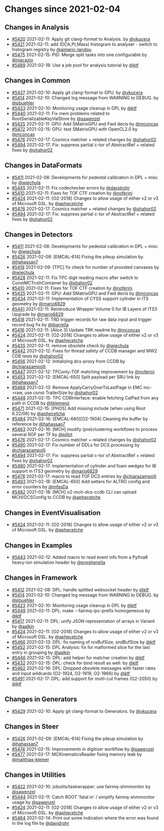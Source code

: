 # Changes since 2021-02-04

## Changes in Analysis

- [#5420](https://github.com/AliceO2Group/AliceO2/pull/5420) 2021-02-11: Apply git clang-format to Analysis. by [@vkucera](https://github.com/vkucera)
- [#5421](https://github.com/AliceO2Group/AliceO2/pull/5421) 2021-02-11: add (DCA,Pt,Mass) histogram to analyser - switch to histogram registry by [@aimeric-landou](https://github.com/aimeric-landou)
- [#5475](https://github.com/AliceO2Group/AliceO2/pull/5475) 2021-02-15: PID: Merge split tasks into one configurable by [@njacazio](https://github.com/njacazio)
- [#5489](https://github.com/AliceO2Group/AliceO2/pull/5489) 2021-02-18: Use a job pool for analysis tutorial by [@ktf](https://github.com/ktf)
## Changes in Common

- [#5427](https://github.com/AliceO2Group/AliceO2/pull/5427) 2021-02-10: Apply git clang-format to GPU. by [@vkucera](https://github.com/vkucera)
- [#5414](https://github.com/AliceO2Group/AliceO2/pull/5414) 2021-02-10: Changed log message from WARNING to DEBUG. by [@pbuehler](https://github.com/pbuehler)
- [#5423](https://github.com/AliceO2Group/AliceO2/pull/5423) 2021-02-10: Monitoring usage cleanup in DPL by [@ktf](https://github.com/ktf)
- [#5440](https://github.com/AliceO2Group/AliceO2/pull/5440) 2021-02-11: Fix mem problems related to RootSerializableKeyValStore by [@sawenzel](https://github.com/sawenzel)
- [#5425](https://github.com/AliceO2Group/AliceO2/pull/5425) 2021-02-11: GPU: Add SMatrixGPU and Fwd decls by [@mconcas](https://github.com/mconcas)
- [#5472](https://github.com/AliceO2Group/AliceO2/pull/5472) 2021-02-15: GPU: test SMatrixGPU with OpenCL2.0 by [@mconcas](https://github.com/mconcas)
- [#5476](https://github.com/AliceO2Group/AliceO2/pull/5476) 2021-02-17: Cosmics matcher + related changes by [@shahor02](https://github.com/shahor02)
- [#5494](https://github.com/AliceO2Group/AliceO2/pull/5494) 2021-02-17: Fix: suppress partial c-tor of AbstractRef + related fixes by [@shahor02](https://github.com/shahor02)
## Changes in DataFormats

- [#5411](https://github.com/AliceO2Group/AliceO2/pull/5411) 2021-02-08: Developments for pedestal calibration in DPL + misc by [@wiechula](https://github.com/wiechula)
- [#5445](https://github.com/AliceO2Group/AliceO2/pull/5445) 2021-02-11: Fix codechecker errors by [@davidrohr](https://github.com/davidrohr)
- [#5410](https://github.com/AliceO2Group/AliceO2/pull/5410) 2021-02-11: Fixes for TOF CTF creation by [@noferini](https://github.com/noferini)
- [#5424](https://github.com/AliceO2Group/AliceO2/pull/5424) 2021-02-11: [O2-2018] Changes to allow usage of either v2 or v3 of Microsoft GSL. by [@aphecetche](https://github.com/aphecetche)
- [#5476](https://github.com/AliceO2Group/AliceO2/pull/5476) 2021-02-17: Cosmics matcher + related changes by [@shahor02](https://github.com/shahor02)
- [#5494](https://github.com/AliceO2Group/AliceO2/pull/5494) 2021-02-17: Fix: suppress partial c-tor of AbstractRef + related fixes by [@shahor02](https://github.com/shahor02)
## Changes in Detectors

- [#5411](https://github.com/AliceO2Group/AliceO2/pull/5411) 2021-02-08: Developments for pedestal calibration in DPL + misc by [@wiechula](https://github.com/wiechula)
- [#5426](https://github.com/AliceO2Group/AliceO2/pull/5426) 2021-02-09: [EMCAL-614] Fixing the pileup simulation by [@hahassan7](https://github.com/hahassan7)
- [#5419](https://github.com/AliceO2Group/AliceO2/pull/5419) 2021-02-09: [TPC] fix check for number of provided canvases by [@wiechula](https://github.com/wiechula)
- [#5428](https://github.com/AliceO2Group/AliceO2/pull/5428) 2021-02-11: Fix TPC digit reading macro after switch to ConstMCTruthContainer by [@shahor02](https://github.com/shahor02)
- [#5410](https://github.com/AliceO2Group/AliceO2/pull/5410) 2021-02-11: Fixes for TOF CTF creation by [@noferini](https://github.com/noferini)
- [#5425](https://github.com/AliceO2Group/AliceO2/pull/5425) 2021-02-11: GPU: Add SMatrixGPU and Fwd decls by [@mconcas](https://github.com/mconcas)
- [#5434](https://github.com/AliceO2Group/AliceO2/pull/5434) 2021-02-11: Implementation of CYSS support cylinder in ITS geometry by [@mario6829](https://github.com/mario6829)
- [#5441](https://github.com/AliceO2Group/AliceO2/pull/5441) 2021-02-11: Reintroduce Wrapper Volume 0 for IB Layers of ITS3 Upgrade by [@mario6829](https://github.com/mario6829)
- [#5418](https://github.com/AliceO2Group/AliceO2/pull/5418) 2021-02-11: TRD trigger records for raw data input and trigger record bug fix by [@jbarrella](https://github.com/jbarrella)
- [#5416](https://github.com/AliceO2Group/AliceO2/pull/5416) 2021-02-11: [Alice 3] Update TRK readme by [@mconcas](https://github.com/mconcas)
- [#5424](https://github.com/AliceO2Group/AliceO2/pull/5424) 2021-02-11: [O2-2018] Changes to allow usage of either v2 or v3 of Microsoft GSL. by [@aphecetche](https://github.com/aphecetche)
- [#5435](https://github.com/AliceO2Group/AliceO2/pull/5435) 2021-02-11: remove obsolete check by [@wiechula](https://github.com/wiechula)
- [#5442](https://github.com/AliceO2Group/AliceO2/pull/5442) 2021-02-12: Fixes for thread safety of CCDB manager and MW2 CDB tests by [@shahor02](https://github.com/shahor02)
- [#5456](https://github.com/AliceO2Group/AliceO2/pull/5456) 2021-02-12: Initializing dcs-proxy from CCDB by [@chiarazampolli](https://github.com/chiarazampolli)
- [#5447](https://github.com/AliceO2Group/AliceO2/pull/5447) 2021-02-12: TPConly-TOF matching improvement by [@noferini](https://github.com/noferini)
- [#5453](https://github.com/AliceO2Group/AliceO2/pull/5453) 2021-02-12: [EMCAL-650] Split payload per SRU link by [@hahassan7](https://github.com/hahassan7)
- [#5468](https://github.com/AliceO2Group/AliceO2/pull/5468) 2021-02-13: Remove ApplyCarryOverToLastPage in EMC mc->raw, use const TrailerSize by [@shahor02](https://github.com/shahor02)
- [#5448](https://github.com/AliceO2Group/AliceO2/pull/5448) 2021-02-15: TPC CDBInterface: enable fetching CalPad from any path in CCDB by [@tklemenz](https://github.com/tklemenz)
- [#5471](https://github.com/AliceO2Group/AliceO2/pull/5471) 2021-02-15: [PHOS] Add missing include (when using Root 6.22/06) by [@aphecetche](https://github.com/aphecetche)
- [#5484](https://github.com/AliceO2Group/AliceO2/pull/5484) 2021-02-16: [EMCAL-680][O2-1904] Cleaning the buffer by reference by [@hahassan7](https://github.com/hahassan7)
- [#5463](https://github.com/AliceO2Group/AliceO2/pull/5463) 2021-02-16: [MCH] modify (pre)clustering workflows to process several ROF per TF by [@pillot](https://github.com/pillot)
- [#5476](https://github.com/AliceO2Group/AliceO2/pull/5476) 2021-02-17: Cosmics matcher + related changes by [@shahor02](https://github.com/shahor02)
- [#5490](https://github.com/AliceO2Group/AliceO2/pull/5490) 2021-02-17: Fix number of DDLs for DCS processing by [@chiarazampolli](https://github.com/chiarazampolli)
- [#5494](https://github.com/AliceO2Group/AliceO2/pull/5494) 2021-02-17: Fix: suppress partial c-tor of AbstractRef + related fixes by [@shahor02](https://github.com/shahor02)
- [#5480](https://github.com/AliceO2Group/AliceO2/pull/5480) 2021-02-17: Implementation of cylinder and foam wedges for IB support in ITS3 geometry by [@mario6829](https://github.com/mario6829)
- [#5478](https://github.com/AliceO2Group/AliceO2/pull/5478) 2021-02-17: macro to read TOF DCS entries by [@chiarazampolli](https://github.com/chiarazampolli)
- [#5493](https://github.com/AliceO2Group/AliceO2/pull/5493) 2021-02-18: [EMCAL-650] Add setters for ALTRO config and error counters by [@mfasDa](https://github.com/mfasDa)
- [#5482](https://github.com/AliceO2Group/AliceO2/pull/5482) 2021-02-18: [MCH] o2-mch-dcs-ccdb CLI can upload MCH/DCSConfig to CCDB by [@aphecetche](https://github.com/aphecetche)
## Changes in EventVisualisation

- [#5424](https://github.com/AliceO2Group/AliceO2/pull/5424) 2021-02-11: [O2-2018] Changes to allow usage of either v2 or v3 of Microsoft GSL. by [@aphecetche](https://github.com/aphecetche)
## Changes in Examples

- [#5443](https://github.com/AliceO2Group/AliceO2/pull/5443) 2021-02-12: Added macro to read event info from a Pythia8 heavy-ion simulation header by [@preghenella](https://github.com/preghenella)
## Changes in Framework

- [#5412](https://github.com/AliceO2Group/AliceO2/pull/5412) 2021-02-08: DPL: handle splitted websocket header by [@ktf](https://github.com/ktf)
- [#5414](https://github.com/AliceO2Group/AliceO2/pull/5414) 2021-02-10: Changed log message from WARNING to DEBUG. by [@pbuehler](https://github.com/pbuehler)
- [#5423](https://github.com/AliceO2Group/AliceO2/pull/5423) 2021-02-10: Monitoring usage cleanup in DPL by [@ktf](https://github.com/ktf)
- [#5449](https://github.com/AliceO2Group/AliceO2/pull/5449) 2021-02-11: DPL: make --fairmq-ipc-prefix homogeneous by [@ktf](https://github.com/ktf)
- [#5417](https://github.com/AliceO2Group/AliceO2/pull/5417) 2021-02-11: DPL: unify JSON representation of arrays in Variant by [@aalkin](https://github.com/aalkin)
- [#5424](https://github.com/AliceO2Group/AliceO2/pull/5424) 2021-02-11: [O2-2018] Changes to allow usage of either v2 or v3 of Microsoft GSL. by [@aphecetche](https://github.com/aphecetche)
- [#5466](https://github.com/AliceO2Group/AliceO2/pull/5466) 2021-02-13: DPL: fix naming of rcvBufSize, sndBufSize by [@ktf](https://github.com/ktf)
- [#5452](https://github.com/AliceO2Group/AliceO2/pull/5452) 2021-02-15: DPL Analysis: fix for malformed slice for the last entry in grouping by [@aalkin](https://github.com/aalkin)
- [#5446](https://github.com/AliceO2Group/AliceO2/pull/5446) 2021-02-15: DPL: add helper for matcher creation by [@ktf](https://github.com/ktf)
- [#5432](https://github.com/AliceO2Group/AliceO2/pull/5432) 2021-02-15: DPL: check for bind result as well. by [@ktf](https://github.com/ktf)
- [#5462](https://github.com/AliceO2Group/AliceO2/pull/5462) 2021-02-16: DPL: Dropped obsolete messages with faster rates and input wildcards (O2-1924, O2-1919, O2-1966) by [@ktf](https://github.com/ktf)
- [#5491](https://github.com/AliceO2Group/AliceO2/pull/5491) 2021-02-17: DPL: add support for multi-cut frames (O2-2050) by [@ktf](https://github.com/ktf)
## Changes in Generators

- [#5429](https://github.com/AliceO2Group/AliceO2/pull/5429) 2021-02-10: Apply git clang-format to Generators. by [@vkucera](https://github.com/vkucera)
## Changes in Steer

- [#5426](https://github.com/AliceO2Group/AliceO2/pull/5426) 2021-02-09: [EMCAL-614] Fixing the pileup simulation by [@hahassan7](https://github.com/hahassan7)
- [#5474](https://github.com/AliceO2Group/AliceO2/pull/5474) 2021-02-15: Improvements in digitizer workflow by [@sawenzel](https://github.com/sawenzel)
- [#5477](https://github.com/AliceO2Group/AliceO2/pull/5477) 2021-02-17: MCKinematicsReader fixing memory leak by [@matthias-kleiner](https://github.com/matthias-kleiner)
## Changes in Utilities

- [#5422](https://github.com/AliceO2Group/AliceO2/pull/5422) 2021-02-10: jobutils/taskwrapper: use fairmq-shmmonitor by [@sawenzel](https://github.com/sawenzel)
- [#5444](https://github.com/AliceO2Group/AliceO2/pull/5444) 2021-02-11: Catch ROOT 'fatal in' / simplify fairmq-shmmonitor usage by [@sawenzel](https://github.com/sawenzel)
- [#5424](https://github.com/AliceO2Group/AliceO2/pull/5424) 2021-02-11: [O2-2018] Changes to allow usage of either v2 or v3 of Microsoft GSL. by [@aphecetche](https://github.com/aphecetche)
- [#5464](https://github.com/AliceO2Group/AliceO2/pull/5464) 2021-02-14: Print out some indication where the error was found in the log file by [@davidrohr](https://github.com/davidrohr)
